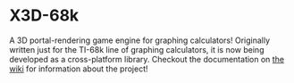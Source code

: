 # X3D-68k
A 3D portal-rendering game engine for graphing calculators! Originally written just for the TI-68k line of graphing calculators, it is now being developed as a cross-platform library. Checkout the documentation on [the wiki](https://github.com/catastropher/X3D-68k/wiki) for information about the project!
